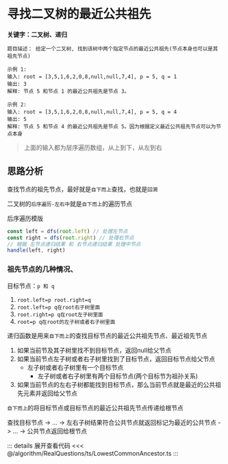 # 寻找二叉树的最近公共祖先
**关键字：二叉树、递归**
```
题目描述： 给定一个二叉树, 找到该树中两个指定节点的最近公共祖先(节点本身也可以是其祖先节点)
```
```
示例 1:
输入: root = [3,5,1,6,2,0,8,null,null,7,4], p = 5, q = 1
输出: 3
解释: 节点 5 和节点 1 的最近公共祖先是节点 3。
```
```
示例 2:
输入: root = [3,5,1,6,2,0,8,null,null,7,4], p = 5, q = 4
输出: 5
解释: 节点 5 和节点 4 的最近公共祖先是节点 5。因为根据定义最近公共祖先节点可以为节点本身
```
> 上面的输入都为层序遍历数组，从上到下，从左到右

## 思路分析
查找节点的祖先节点，最好就是`自下而上`查找，也就是`回溯`

二叉树的`后序遍历-左右中`就是`自下而上`的遍历节点

后序遍历模版
```js
const left = dfs(root.left) // 处理左节点
const right = dfs(root.right) // 处理右节点
// 根据 左节点递归结果 和 右节点递归结果 处理中节点
handle(left, right)
```

### 祖先节点的几种情况、
目标节点：`p 和 q`
1. `root.left=p root.right=q`
2. `root.left=p q在root右子树里面`
3. `root.right=p q在root左子树里面`
4. `root=p q在root的左子树或者右子树里面`

递归函数是用来`自下而上`的查找目标节点的最近公共祖先节点、最近祖先节点
1. 如果当前节及其子树里找不到目标节点，返回null给父节点
2. 如果当前节点左子树或者右子树里找到了目标节点，返回目标节点给父节点
   - 左子树或者右子树里有一个目标节点
     - 左子树或者右子树里有两个目标节点(两个目标节为祖孙关系)
3. 如果当前节点的左右子树都能找到目标节点，那么当前节点就是最近的公共祖先元素并返回给父节点

`自下而上`的将目标节点或目标节点的最近公共祖先节点传递给根节点

查找目标节点 -> ... -> 左右子树结果符合公共节点就返回标记为最近的公共节点 -> ... -> 公共节点返回给根节点

::: details 展开查看代码
<<< @/algorithm/RealQuestions/ts/LowestCommonAncestor.ts
:::
